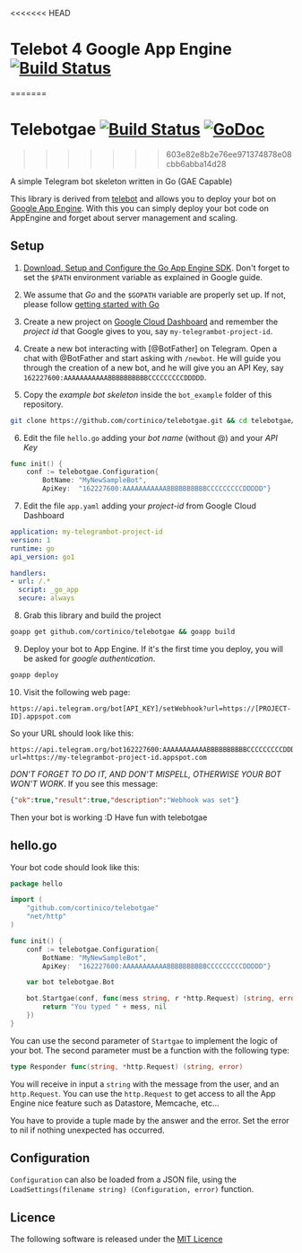 <<<<<<< HEAD
# Telebot 4 Google App Engine [![Build Status](https://travis-ci.org/cortinico/telebotgae.svg?branch=master)](https://travis-ci.org/cortinico/telebotgae)
=======
# Telebotgae [![Build Status](https://travis-ci.org/cortinico/telebotgae.svg?branch=master)](https://travis-ci.org/cortinico/telebotgae) [![GoDoc](https://godoc.org/github.com/cortinico/telebotgae?status.svg)](https://godoc.org/github.com/cortinico/telebotgae)
>>>>>>> 603e82e8b2e76ee971374878e08cbb6abba14d28

A simple Telegram bot skeleton written in Go (GAE Capable)

This library is derived from [telebot](https://github.com/cortinico/telebot) and allows you to deploy your
bot on [Google App Engine](https://appengine.google.com). With this you can simply deploy your bot code on AppEngine and forget about server management and scaling.

## Setup

1. [Download, Setup and Configure the Go App Engine SDK](https://cloud.google.com/appengine/downloads#Google_App_Engine_SDK_for_Go). Don't forget to set the `$PATH` environment variable as explained in Google guide.

2. We assume that *Go* and the `$GOPATH` variable are properly set up. If not, please follow [getting started with Go](https://golang.org/doc/install)

3. Create a new project on [Google Cloud Dashboard](http://cloud.google.com) and remember the *project id* that Google gives to you, say `my-telegrambot-project-id`.

4. Create a new bot interacting with [@BotFather] on Telegram. Open a chat with @BotFather and start asking with `/newbot`. He will guide you through the creation of a new bot, and he will give you an API Key, say `162227600:AAAAAAAAAAABBBBBBBBBBCCCCCCCCCDDDDD`.

5. Copy the *example bot skeleton* inside the `bot_example` folder of this repository.
```bash
git clone https://github.com/cortinico/telebotgae.git && cd telebotgae/bot_example
```

6. Edit the file `hello.go` adding your *bot name* (without @) and your *API Key*
```go
func init() {
	conf := telebotgae.Configuration{
		BotName: "MyNewSampleBot",
		ApiKey:  "162227600:AAAAAAAAAAABBBBBBBBBBCCCCCCCCCDDDDD"}
```

7. Edit the file `app.yaml` adding your *project-id* from Google Cloud Dashboard
```yaml
application: my-telegrambot-project-id
version: 1
runtime: go
api_version: go1

handlers:
- url: /.*
  script: _go_app
  secure: always
```

8. Grab this library and build the project
```bash
goapp get github.com/cortinico/telebotgae && goapp build
```

9. Deploy your bot to App Engine. If it's the first time you deploy, you will be asked for *google authentication*.
```bash
goapp deploy
```

10. Visit the following web page:
```
https://api.telegram.org/bot[API_KEY]/setWebhook?url=https://[PROJECT-ID].appspot.com
```

So your URL should look like this:
```
https://api.telegram.org/bot162227600:AAAAAAAAAAABBBBBBBBBBCCCCCCCCCDDDDD/setWebhook?url=https://my-telegrambot-project-id.appspot.com
```
*DON'T FORGET TO DO IT, AND DON'T MISPELL, OTHERWISE YOUR BOT WON'T WORK*.
If you see this message:
```json
{"ok":true,"result":true,"description":"Webhook was set"}
```

Then your bot is working :D Have fun with telebotgae

## hello.go

Your bot code should look like this:
```go
package hello

import (
	"github.com/cortinico/telebotgae"
	"net/http"
)

func init() {
	conf := telebotgae.Configuration{
		BotName: "MyNewSampleBot",
		ApiKey:  "162227600:AAAAAAAAAAABBBBBBBBBBCCCCCCCCCDDDDD"}

	var bot telebotgae.Bot

	bot.Startgae(conf, func(mess string, r *http.Request) (string, error) {
		return "You typed " + mess, nil
	})
}
```

You can use the second parameter of `Startgae` to implement the logic of your bot.
The second parameter must be a function with the following type:
```go
type Responder func(string, *http.Request) (string, error)
```
You will receive in input a `string` with the message from the user, and an `http.Request`.
You can use the `http.Request` to get access to all the App Engine nice feature such as 
Datastore, Memcache, etc...

You have to provide a tuple made by the answer and the error. Set the error to nil if
nothing unexpected has occurred.

## Configuration

`Configuration` can also be loaded from a JSON file, using the `LoadSettings(filename string) (Configuration, error)`
function.

## Licence

The following software is released under the [MIT Licence](https://github.com/cortinico/telebot/blob/master/LICENSE)
